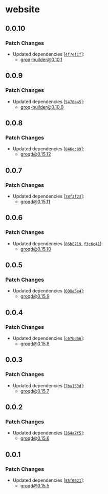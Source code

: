 # website

## 0.0.10

### Patch Changes

- Updated dependencies [[`4f7ef1f`](https://github.com/FormidableLabs/groqd/commit/4f7ef1fc7a321e2ee4d4306027a8919a7053e038)]:
  - groq-builder@0.10.1

## 0.0.9

### Patch Changes

- Updated dependencies [[`5478a45`](https://github.com/FormidableLabs/groqd/commit/5478a458e0f2c006d487079f82804a6914396bca)]:
  - groq-builder@0.10.0

## 0.0.8

### Patch Changes

- Updated dependencies [[`046ec89`](https://github.com/FormidableLabs/groqd/commit/046ec895bb19ca34ef63838e32d0e4230c61b554)]:
  - groqd@0.15.12

## 0.0.7

### Patch Changes

- Updated dependencies [[`38f3f23`](https://github.com/FormidableLabs/groqd/commit/38f3f233398cf360a4be2f76ec908857946be64c)]:
  - groqd@0.15.11

## 0.0.6

### Patch Changes

- Updated dependencies [[`86b8719`](https://github.com/FormidableLabs/groqd/commit/86b871908d5d2e534c50ba180bf1c6baa489c728), [`f3c6c41`](https://github.com/FormidableLabs/groqd/commit/f3c6c412824ed3f7cf52460569e560b4818d55d5)]:
  - groqd@0.15.10

## 0.0.5

### Patch Changes

- Updated dependencies [[`600a5e4`](https://github.com/FormidableLabs/groqd/commit/600a5e4841a4aeaf919b392ceaad91693c663601)]:
  - groqd@0.15.9

## 0.0.4

### Patch Changes

- Updated dependencies [[`c67bd66`](https://github.com/FormidableLabs/groqd/commit/c67bd66e63b120f85d6f1007220ee56c5f98b606)]:
  - groqd@0.15.8

## 0.0.3

### Patch Changes

- Updated dependencies [[`7ba153d`](https://github.com/FormidableLabs/groqd/commit/7ba153d40b1cac24f443c1715a73af15c97da8dd)]:
  - groqd@0.15.7

## 0.0.2

### Patch Changes

- Updated dependencies [[`264a7f5`](https://github.com/FormidableLabs/groqd/commit/264a7f50afe5cee8434cf3fef03a9600974bbbe2)]:
  - groqd@0.15.6

## 0.0.1

### Patch Changes

- Updated dependencies [[`85f0621`](https://github.com/FormidableLabs/groqd/commit/85f0621332ec7bd0803d67ad06c974d5bf8607c7)]:
  - groqd@0.15.5
